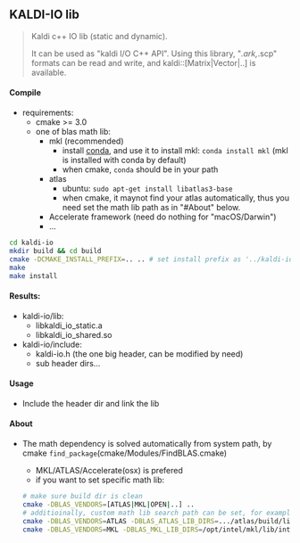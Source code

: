 ## KALDI-IO lib

> Kaldi c++ IO lib (static and dynamic). 
>
> It can be used as "kaldi I/O C++ API". Using this library, 
> "*.ark,*.scp" formats can be read and write,
> and kaldi::[Matrix|Vector|..] is available.

#### Compile

- requirements:
  - cmake >= 3.0
  - one of blas math lib:
    - mkl (recommended)
      - install [conda](https://www.anaconda.com/download/), and use it to install mkl: `conda install mkl` (mkl is installed with conda by default)
      - when cmake, `conda` should be in your path
    - atlas
      - ubuntu: `sudo apt-get install libatlas3-base`
      - when cmake, it maynot find your atlas automatically, thus you need set the math lib path as in "#About" below.
    - Accelerate framework (need do nothing for "macOS/Darwin")
    - ...

```bash
cd kaldi-io
mkdir build && cd build
cmake -DCMAKE_INSTALL_PREFIX=.. .. # set install prefix as '../kaldi-io'
make
make install 
```

#### Results:

- kaldi-io/lib:
  - libkaldi_io_static.a 
  - libkaldi_io_shared.so
- kaldi-io/include:
  - kaldi-io.h (the one big header, can be modified by need)
  - sub header dirs...

#### Usage

- Include the header dir and link the lib

#### About

- The math dependency is solved automatically from system path, by cmake `find_package`(cmake/Modules/FindBLAS.cmake)

  - MKL/ATLAS/Accelerate(osx) is prefered
  - if you want to set specific math lib:

  ```bash
  # make sure build dir is clean
  cmake -DBLAS_VENDORS=[ATLAS|MKL|OPEN|..] ..
  # additioinally, custom math lib search path can be set, for example:
  cmake -DBLAS_VENDORS=ATLAS -DBLAS_ATLAS_LIB_DIRS=.../atlas/build/lib ..
  cmake -DBLAS_VENDORS=MKL -DBLAS_MKL_LIB_DIRS=/opt/intel/mkl/lib/intel64 ..
  ```